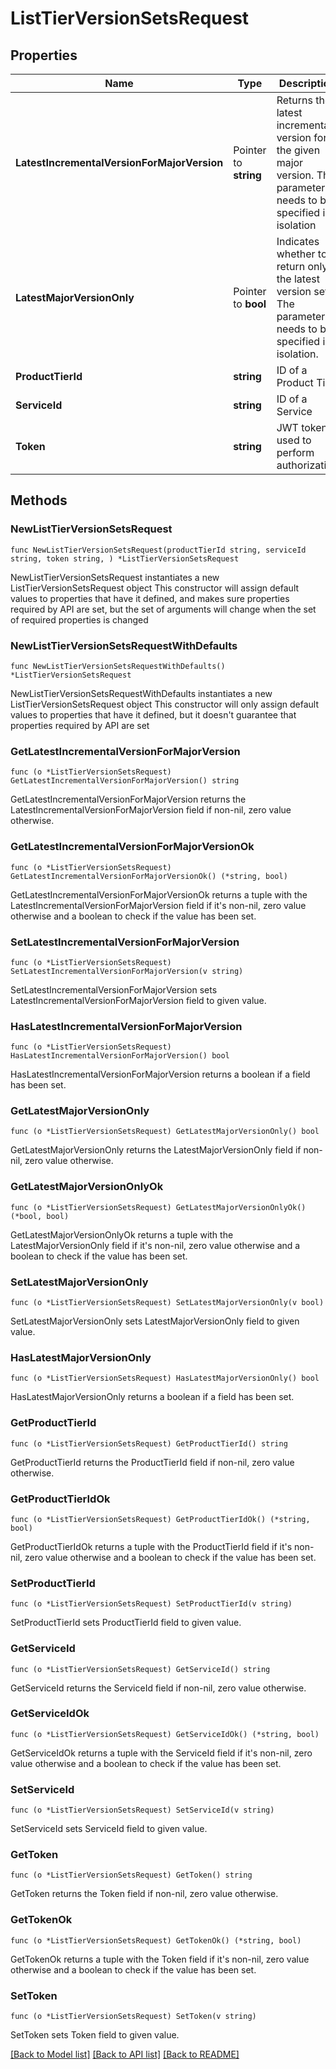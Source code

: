 # ListTierVersionSetsRequest

## Properties

Name | Type | Description | Notes
------------ | ------------- | ------------- | -------------
**LatestIncrementalVersionForMajorVersion** | Pointer to **string** | Returns the latest incremental version for the given major version. The parameter needs to be specified in isolation | [optional] 
**LatestMajorVersionOnly** | Pointer to **bool** | Indicates whether to return only the latest version set. The parameter needs to be specified in isolation. | [optional] 
**ProductTierId** | **string** | ID of a Product Tier | 
**ServiceId** | **string** | ID of a Service | 
**Token** | **string** | JWT token used to perform authorization | 

## Methods

### NewListTierVersionSetsRequest

`func NewListTierVersionSetsRequest(productTierId string, serviceId string, token string, ) *ListTierVersionSetsRequest`

NewListTierVersionSetsRequest instantiates a new ListTierVersionSetsRequest object
This constructor will assign default values to properties that have it defined,
and makes sure properties required by API are set, but the set of arguments
will change when the set of required properties is changed

### NewListTierVersionSetsRequestWithDefaults

`func NewListTierVersionSetsRequestWithDefaults() *ListTierVersionSetsRequest`

NewListTierVersionSetsRequestWithDefaults instantiates a new ListTierVersionSetsRequest object
This constructor will only assign default values to properties that have it defined,
but it doesn't guarantee that properties required by API are set

### GetLatestIncrementalVersionForMajorVersion

`func (o *ListTierVersionSetsRequest) GetLatestIncrementalVersionForMajorVersion() string`

GetLatestIncrementalVersionForMajorVersion returns the LatestIncrementalVersionForMajorVersion field if non-nil, zero value otherwise.

### GetLatestIncrementalVersionForMajorVersionOk

`func (o *ListTierVersionSetsRequest) GetLatestIncrementalVersionForMajorVersionOk() (*string, bool)`

GetLatestIncrementalVersionForMajorVersionOk returns a tuple with the LatestIncrementalVersionForMajorVersion field if it's non-nil, zero value otherwise
and a boolean to check if the value has been set.

### SetLatestIncrementalVersionForMajorVersion

`func (o *ListTierVersionSetsRequest) SetLatestIncrementalVersionForMajorVersion(v string)`

SetLatestIncrementalVersionForMajorVersion sets LatestIncrementalVersionForMajorVersion field to given value.

### HasLatestIncrementalVersionForMajorVersion

`func (o *ListTierVersionSetsRequest) HasLatestIncrementalVersionForMajorVersion() bool`

HasLatestIncrementalVersionForMajorVersion returns a boolean if a field has been set.

### GetLatestMajorVersionOnly

`func (o *ListTierVersionSetsRequest) GetLatestMajorVersionOnly() bool`

GetLatestMajorVersionOnly returns the LatestMajorVersionOnly field if non-nil, zero value otherwise.

### GetLatestMajorVersionOnlyOk

`func (o *ListTierVersionSetsRequest) GetLatestMajorVersionOnlyOk() (*bool, bool)`

GetLatestMajorVersionOnlyOk returns a tuple with the LatestMajorVersionOnly field if it's non-nil, zero value otherwise
and a boolean to check if the value has been set.

### SetLatestMajorVersionOnly

`func (o *ListTierVersionSetsRequest) SetLatestMajorVersionOnly(v bool)`

SetLatestMajorVersionOnly sets LatestMajorVersionOnly field to given value.

### HasLatestMajorVersionOnly

`func (o *ListTierVersionSetsRequest) HasLatestMajorVersionOnly() bool`

HasLatestMajorVersionOnly returns a boolean if a field has been set.

### GetProductTierId

`func (o *ListTierVersionSetsRequest) GetProductTierId() string`

GetProductTierId returns the ProductTierId field if non-nil, zero value otherwise.

### GetProductTierIdOk

`func (o *ListTierVersionSetsRequest) GetProductTierIdOk() (*string, bool)`

GetProductTierIdOk returns a tuple with the ProductTierId field if it's non-nil, zero value otherwise
and a boolean to check if the value has been set.

### SetProductTierId

`func (o *ListTierVersionSetsRequest) SetProductTierId(v string)`

SetProductTierId sets ProductTierId field to given value.


### GetServiceId

`func (o *ListTierVersionSetsRequest) GetServiceId() string`

GetServiceId returns the ServiceId field if non-nil, zero value otherwise.

### GetServiceIdOk

`func (o *ListTierVersionSetsRequest) GetServiceIdOk() (*string, bool)`

GetServiceIdOk returns a tuple with the ServiceId field if it's non-nil, zero value otherwise
and a boolean to check if the value has been set.

### SetServiceId

`func (o *ListTierVersionSetsRequest) SetServiceId(v string)`

SetServiceId sets ServiceId field to given value.


### GetToken

`func (o *ListTierVersionSetsRequest) GetToken() string`

GetToken returns the Token field if non-nil, zero value otherwise.

### GetTokenOk

`func (o *ListTierVersionSetsRequest) GetTokenOk() (*string, bool)`

GetTokenOk returns a tuple with the Token field if it's non-nil, zero value otherwise
and a boolean to check if the value has been set.

### SetToken

`func (o *ListTierVersionSetsRequest) SetToken(v string)`

SetToken sets Token field to given value.



[[Back to Model list]](../README.md#documentation-for-models) [[Back to API list]](../README.md#documentation-for-api-endpoints) [[Back to README]](../README.md)



